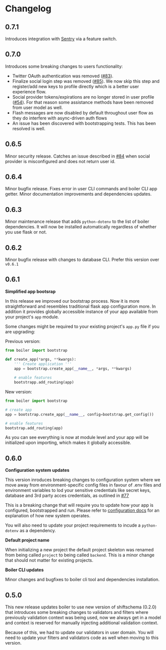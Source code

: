 # Changelog

## 0.7.1
Introduces integration with [Sentry](https://sentry.io/) via a feature switch.

## 0.7.0
Introduces some breaking changes to users functionality: 

  * Twitter OAuth authentication was removed ([#83](https://github.com/projectshift/shift-boiler/issues/83)). 
  * Finalize social login step was removed ([#85](https://github.com/projectshift/shift-boiler/issues/85)). We now skip this step and register/add new keys to profile directly which is a better user experience flow.
  * Social provider tokens/expirations are no longer stored in user profile ([#54](https://github.com/projectshift/shift-boiler/issues/54)). For that reason some assistance methods have been removed from user model as well.
  * Flash messages are now disabled by default throughout user flow as they do interfere with async-driven auth flows
  * An issue has been discovered with bootstrapping tests. This has been resolved is well.

## 0.6.5

Minor security release. Catches an issue described in [#84](https://github.com/projectshift/shift-boiler/issues/84) when social provider is misconfigured and does not return user id.

## 0.6.4

Minor bugfix release. Fixes error in user CLI commands and boiler CLI app getter. Minor documentation improvements and dependencies updates.

## 0.6.3

Minor maintenance release that adds `python-dotenv` to the list of boiler dependencies.
It will now be installed automatically regardless of whether you use flask or not.

## 0.6.2

Minor bugfix release with changes to database CLI. Prefer this version over `v0.6.1`

## 0.6.1

**Simplified app bootsrap**

In this release we improved our bootstrap process. Now it is more straightforward and resembles traditional flask app configuration more. In addition it provides globally accessible instance of your app available from your project's `app` module. 

Some changes might be required to your existing project's `app.py` file if you are upgrading:

Previous version:

```python
from boiler import bootstrap

def create_app(*args, **kwargs):
	''' Create application '''
	app = bootstrap.create_app(__name__, *args, **kwargs)
	
	# enable features
	bootstrapp.add_routing(app)

```

New version:

```python
from boiler import bootstrap

# create app
app = bootstrap.create_app(__name__, config=bootstrap.get_config())

# enable features
bootstrap.add_routing(app)

```

As you can see everything is now at module level and your app will be initialized upon importing, which makes it globally accessible.


## 0.6.0

**Configuration system updates**

This version inroduces breaking changes to configuration system where we move away from environment-specific config files in favour of .env files and environment variables to lod your sensitive credentials like secret keys, database and 3rd party acces credentials, as outlined in [#77](https://github.com/projectshift/shift-boiler/issues/77) 

This is a breaking change that will require you to update how your app is configured, bootstrapped and run. Please refer to [configuration docs](config.md) for an explanation of how new system operates.

You will also need to update your project requirements to incude a `python-dotenv` as a dependency.

**Default project name**

When initializing a new project the default project skeleton was renamed from being called `project` to being called `backend`. This is a minor change that should not matter for existing projects.

**Boiler CLI updates**

Minor changes and bugfixes to boiler cli tool and dependencies installation.


## 0.5.0

This new release updates boiler to use new version of shiftschema (0.2.0) that introduces some breaking changes to validators and filters where previously validation context was being used, now we always get in a model and context is reserved for manually injecting additional validation context.

Because of this, we had to update our validators in user domain. You will need to update your filters and validators code as well when moving to this version.








